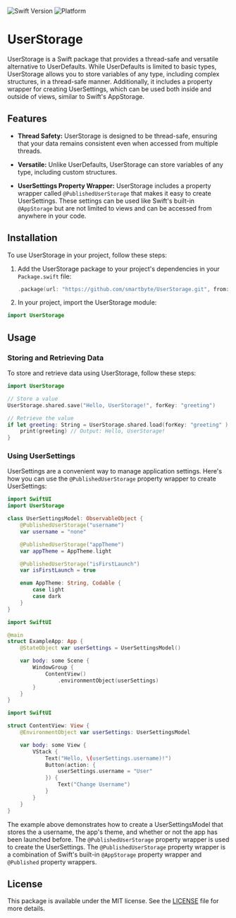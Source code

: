 ![Swift Version](https://img.shields.io/badge/Swift-5.0%2B-orange)
![Platform](https://img.shields.io/badge/Platform-macOS%20%7C%20iOS%20%7C%20iPadOS%20%7C%20watchOS%20%7C%20tvOS-lightgrey)

# UserStorage

UserStorage is a Swift package that provides a thread-safe and versatile alternative to UserDefaults. While UserDefaults is limited to basic types, UserStorage allows you to store variables of any type, including complex structures, in a thread-safe manner. Additionally, it includes a property wrapper for creating UserSettings, which can be used both inside and outside of views, similar to Swift's AppStorage.

## Features

- **Thread Safety:** UserStorage is designed to be thread-safe, ensuring that your data remains consistent even when accessed from multiple threads.

- **Versatile:** Unlike UserDefaults, UserStorage can store variables of any type, including custom structures.

- **UserSettings Property Wrapper:** UserStorage includes a property wrapper called `@PublishedUserStorage` that makes it easy to create UserSettings. These settings can be used like Swift's built-in `@AppStorage` but are not limited to views and can be accessed from anywhere in your code.

## Installation

To use UserStorage in your project, follow these steps:

1. Add the UserStorage package to your project's dependencies in your `Package.swift` file:

   ```swift
   .package(url: "https://github.com/smartbyte/UserStorage.git", from: "1.0.0")
   ```

2. In your project, import the UserStorage module:

  ```swift
  import UserStorage
  ```

## Usage
### Storing and Retrieving Data
To store and retrieve data using UserStorage, follow these steps:

```swift
import UserStorage

// Store a value
UserStorage.shared.save("Hello, UserStorage!", forKey: "greeting")

// Retrieve the value
if let greeting: String = UserStorage.shared.load(forKey: "greeting" ) {
    print(greeting) // Output: Hello, UserStorage!
}
```

### Using UserSettings
UserSettings are a convenient way to manage application settings. Here's how you can use the `@PublishedUserStorage` property wrapper to create UserSettings:

```swift
import SwiftUI
import UserStorage

class UserSettingsModel: ObservableObject {
    @PublishedUserStorage("username")
    var username = "none"

    @PublishedUserStorage("appTheme")
    var appTheme = AppTheme.light

    @PublishedUserStorage("isFirstLaunch")
    var isFirstLaunch = true

    enum AppTheme: String, Codable {
        case light
        case dark
    }
}
```

```swift
import SwiftUI

@main
struct ExampleApp: App {
    @StateObject var userSettings = UserSettingsModel()

    var body: some Scene {
        WindowGroup {
            ContentView()
                .environmentObject(userSettings)
        }
    }
}
```

```swift
import SwiftUI

struct ContentView: View {
    @EnvironmentObject var userSettings: UserSettingsModel

    var body: some View {
        VStack {
            Text("Hello, \(userSettings.username)!")
            Button(action: {
                userSettings.username = "User"
            }) {
                Text("Change Username")
            }
        }
    }
}
```

The example above demonstrates how to create a UserSettingsModel that stores the a username, the app's theme, and whether or not the app has been launched before. The `@PublishedUserStorage` property wrapper is used to create the UserSettings. The `@PublishedUserStorage` property wrapper is a combination of Swift's built-in `@AppStorage` property wrapper and `@Published` property wrappers.

## License
This package is available under the MIT license. See the [LICENSE]() file for more details.

